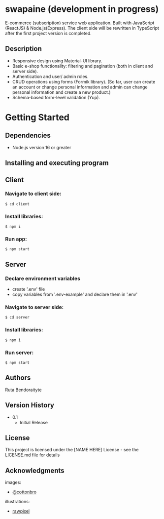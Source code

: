 # swapaine (development in progress)

E-commerce (subscription) service web application. Built with JavaScript (ReactJS) & Node.js(Express). The client side will be rewritten in TypeScript after the first project version is completed.

## Description

* Responsive design using Material-UI library.
* Basic e-shop functionality: filtering and pagination (both in client and server side).
* Authentication and user/ admin roles.
* CRUD operations using forms (Formik library). 
(So far, user can create an account or change personal information and admin can change personal information and create a new product.)
* Schema-based form-level validation (Yup).

# Getting Started

## Dependencies

* Node.js version 16 or greater

## Installing and executing program

## Client

### Navigate to client side: 
```
$ cd client
```
### Install libraries:
```
$ npm i
```
### Run app:
```
$ npm start
```
## Server

### Declare environment variables

* create '.env' file
* copy variables from '.env-example' and declare them in '.env'

### Navigate to server side: 
```
$ cd server
```
### Install libraries:
```
$ npm i
```
### Run server:
```
$ npm start
```

## Authors

Ruta Bendoraityte

## Version History

* 0.1
    * Initial Release

## License

This project is licensed under the [NAME HERE] License - see the LICENSE.md file for details

## Acknowledgments

images:
* [@cottonbro](https://www.pexels.com/@cottonbro/)

illustrations: 
* [rawpixel](https://www.rawpixel.com/)
